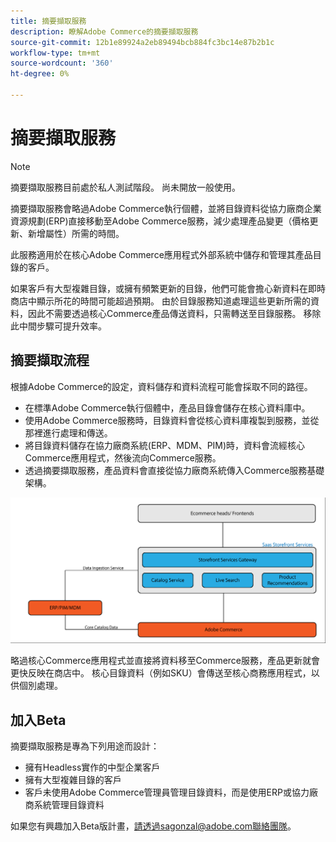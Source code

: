 ```yaml
---
title: 摘要擷取服務
description: 瞭解Adobe Commerce的摘要擷取服務
source-git-commit: 12b1e89924a2eb89494bcb884fc3bc14e87b2b1c
workflow-type: tm+mt
source-wordcount: '360'
ht-degree: 0%

---
```



# 摘要擷取服務

>[!NOTE]
>
>摘要擷取服務目前處於私人測試階段。 尚未開放一般使用。

摘要擷取服務會略過Adobe Commerce執行個體，並將目錄資料從協力廠商企業資源規劃(ERP)直接移動至Adobe Commerce服務，減少處理產品變更（價格更新、新增屬性）所需的時間。

此服務適用於在核心Adobe Commerce應用程式外部系統中儲存和管理其產品目錄的客戶。

如果客戶有大型複雜目錄，或擁有頻繁更新的目錄，他們可能會擔心新資料在即時商店中顯示所花的時間可能超過預期。 由於目錄服務知道處理這些更新所需的資料，因此不需要透過核心Commerce產品傳送資料，只需轉送至目錄服務。 移除此中間步驟可提升效率。

## 摘要擷取流程

根據Adobe Commerce的設定，資料儲存和資料流程可能會採取不同的路徑。

* 在標準Adobe Commerce執行個體中，產品目錄會儲存在核心資料庫中。
* 使用Adobe Commerce服務時，目錄資料會從核心資料庫複製到服務，並從那裡進行處理和傳送。
* 將目錄資料儲存在協力廠商系統(ERP、MDM、PIM)時，資料會流經核心Commerce應用程式，然後流向Commerce服務。
* 透過摘要擷取服務，產品資料會直接從協力廠商系統傳入Commerce服務基礎架構。

![摘要擷取服務](assets/feed-ingestion.png)

略過核心Commerce應用程式並直接將資料移至Commerce服務，產品更新就會更快反映在商店中。 核心目錄資料（例如SKU）會傳送至核心商務應用程式，以供個別處理。

## 加入Beta

摘要擷取服務是專為下列用途而設計：

* 擁有Headless實作的中型企業客戶
* 擁有大型複雜目錄的客戶
* 客戶未使用Adobe Commerce管理員管理目錄資料，而是使用ERP或協力廠商系統管理目錄資料

如果您有興趣加入Beta版計畫，請透過sagonzal@adobe.com聯絡團隊。
